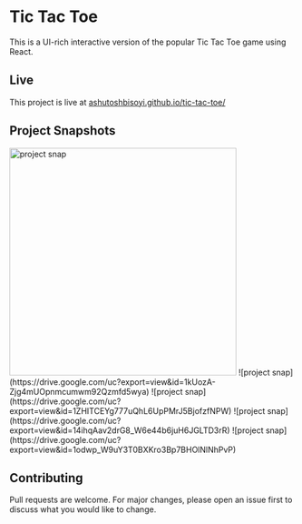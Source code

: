 # Tic Tac Toe

This is a UI-rich interactive version of the popular Tic Tac Toe game using React. 

## Live

This project is live at [ashutoshbisoyi.github.io/tic-tac-toe/](ashutoshbisoyi.github.io/tic-tac-toe/)

## Project Snapshots

<img src="https://drive.google.com/uc?export=view&id=1kUozA-Zjg4mUOpnmcumwm92Qzmfd5wya" alt="project snap" width="400"/>
![project snap](https://drive.google.com/uc?export=view&id=1kUozA-Zjg4mUOpnmcumwm92Qzmfd5wya)
![project snap](https://drive.google.com/uc?export=view&id=1ZHITCEYg777uQhL6UpPMrJ5BjofzfNPW)
![project snap](https://drive.google.com/uc?export=view&id=14ihqAav2drG8_W6e44b6juH6JGLTD3rR)
![project snap](https://drive.google.com/uc?export=view&id=1odwp_W9uY3T0BXKro3Bp7BHOlNlNhPvP)

## Contributing
Pull requests are welcome. For major changes, please open an issue first to discuss what you would like to change.
